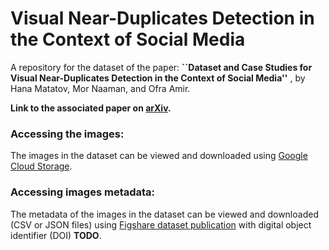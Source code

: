 # Visual Near-Duplicates Detection in the Context of Social Media

A repository for the dataset of the paper:
**``Dataset and Case Studies for Visual Near-Duplicates Detection in the Context of Social Media''**
, by Hana Matatov, Mor Naaman, and Ofra Amir.

**Link to the associated paper on [arXiv](TODO).**

### Accessing the images:
The images in the dataset can be viewed and downloaded using [Google Cloud Storage](https://console.cloud.google.com/storage/browser/adina-images).

### Accessing images metadata:
The metadata of the images in the dataset can be viewed and downloaded (CSV or JSON files) using [Figshare dataset publication](TODO) with digital object identifier (DOI) **TODO**.
